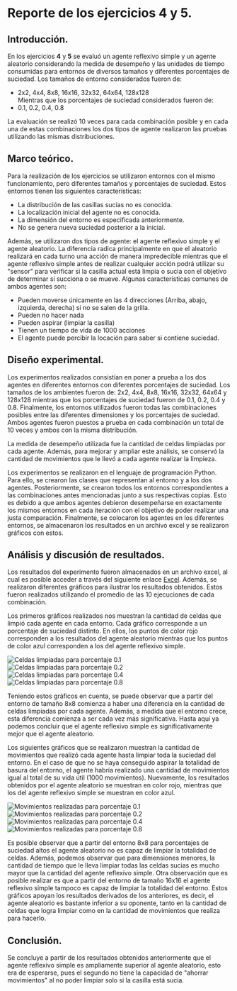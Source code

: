 # Reporte de los ejercicios 4 y 5.

## Introducción.  

En los ejercicios **4** y **5** se evaluó un agente reflexivo simple y un agente aleatorio considerando la medida de desempeño y las unidades de tiempo consumidas para entornos de diversos tamaños y diferentes porcentajes de suciedad. Los tamaños de entorno considerados fueron de:
- 2x2, 4x4, 8x8, 16x16, 32x32, 64x64, 128x128       
Mientras que los porcentajes de suciedad considerados fueron de:
- 0.1, 0.2, 0.4, 0.8

La evaluación se realizó 10 veces para cada combinación posible y en cada una de estas combinaciones los dos tipos de agente realizaron las pruebas utilizando las mismas distribuciones. 

## Marco teórico.
Para la realización de los ejercicios se utilizaron entornos con el mismo funcionamiento, pero diferentes tamaños y porcentajes de suciedad. Estos entornos tienen las siguientes características:
- La distribución de las casillas sucias no es conocida.
- La localización inicial del agente no es conocida.
- La dimensión del entorno es especificada anteriormente.
- No se genera nueva suciedad posterior a la inicial.

Además, se utilizaron dos tipos de agente: el agente reflexivo simple y el agente aleatorio. La diferencia radica principalmente en que el aleatorio realizará en cada turno una acción de manera impredecible mientras que el agente reflexivo simple antes de realizar cualquier acción podrá utilizar su "sensor" para verificar si la casilla actual está limpia o sucia con el objetivo de determinar si succiona o se mueve. Algunas características comunes de ambos agentes son:
- Pueden moverse únicamente en las 4 direcciones (Arriba, abajo, izquierda, derecha) si no se salen de la grilla.
- Pueden no hacer nada
- Pueden aspirar (limpiar la casilla)
- Tienen un tiempo de vida de 1000 acciones
- El agente puede percibir la locación para saber si contiene suciedad.

## Diseño experimental.
Los experimentos realizados consistían en poner a prueba a los dos agentes en diferentes entornos con diferentes porcentajes de suciedad. Los tamaños de los ambientes fueron de: 2x2, 4x4, 8x8, 16x16, 32x32, 64x64 y 128x128 mientras que los porcentajes de suciedad fueron de 0.1, 0.2, 0.4 y 0.8. Finalmente, los entornos utilizados fueron todas las combinaciones posibles entre las diferentes dimensiones y los porcentajes de suciedad. Ambos agentes fueron puestos a prueba en cada combinación un total de 10 veces y ambos con la misma distribución.

La medida de desempeño utilizada fue la cantidad de celdas limpiadas por cada agente. Además, para mejorar y ampliar este análisis, se conservó la cantidad de movimientos que le llevó a cada agente realizar la limpieza.

Los experimentos se realizaron en el lenguaje de programación Python. Para ello, se crearon las clases que representan al entorno y a los dos agentes. Posteriormente, se crearon todos los entornos correspondientes a las combinaciones antes mencionadas junto a sus respectivas copias. Esto es debido a que ambos agentes debieron desempeñarse en exactamente los mismos entornos en cada iteración con el objetivo de poder realizar una justa comparación. Finalmente, se colocaron los agentes en los diferentes entornos, se almacenaron los resultados en un archivo excel y se realizaron gráficos con estos.

## Análisis y discusión de resultados.

Los resultados del experimento fueron almacenados en un archivo excel, al cual es posible acceder a través del siguiente enlace [Excel](https://github.com/TomasRandoM/ia-uncuyo-2024/blob/main/tp2-agentes-racionales/images/results.xlsx). Además, se realizaron diferentes gráficos para ilustrar los resultados obtenidos. Estos fueron realizados utilizando el promedio de las 10 ejecuciones de cada combinación.

Los primeros gráficos realizados nos muestran la cantidad de celdas que limpió cada agente en cada entorno. Cada gráfico corresponde a un porcentaje de suciedad distinto. En ellos, los puntos de color rojo corresponden a los resultados del agente aleatorio mientras que los puntos de color azul corresponden a los del agente reflexivo simple.

![Celdas limpiadas para porcentaje 0.1](images/Cleaned0.1.png)
![Celdas limpiadas para porcentaje 0.2](images/Cleaned0.2.png)
![Celdas limpiadas para porcentaje 0.4](images/Cleaned0.4.png)
![Celdas limpiadas para porcentaje 0.8](images/Cleaned0.8.png)

Teniendo estos gráficos en cuenta, se puede observar que a partir del entorno de tamaño 8x8 comienza a haber una diferencia en la cantidad de celdas limpiadas por cada agente. Además, a medida que el entorno crece, esta diferencia comienza a ser cada vez más significativa. Hasta aquí ya podemos concluir que el agente reflexivo simple es significativamente mejor que el agente aleatorio.

Los siguientes gráficos que se realizaron muestran la cantidad de movimientos que realizó cada agente hasta limpiar toda la suciedad del entorno. En el caso de que no se haya conseguido aspirar la totalidad de basura del entorno, el agente habría realizado una cantidad de movimientos igual al total de su vida útil (1000 movimientos). Nuevamente, los resultados obtenidos por el agente aleatorio se muestran en color rojo, mientras que los del agente reflexivo simple se muestran en color azul.

![Movimientos realizadas para porcentaje 0.1](images/Moved0.1.png)
![Movimientos realizadas para porcentaje 0.2](images/Moved0.2.png)
![Movimientos realizadas para porcentaje 0.4](images/Moved0.4.png)
![Movimientos realizadas para porcentaje 0.8](images/Moved0.8.png)

Es posible observar que a partir del entorno 8x8 para porcentajes de suciedad altos el agente aleatorio no es capaz de limpiar la totalidad de celdas. Además, podemos observar que para dimensiones menores, la cantidad de tiempo que le lleva limpiar todas las celdas sucias es mucho mayor que la cantidad del agente reflexivo simple. Otra observación que es posible realizar es que a partir del entorno de tamaño 16x16 el agente reflexivo simple tampoco es capaz de limpiar la totalidad del entorno. Estos gráficos apoyan los resultados derivados de los anteriores, es decir, el agente aleatorio es bastante inferior a su oponente, tanto en la cantidad de celdas que logra limpiar como en la cantidad de movimientos que realiza para hacerlo.

## Conclusión.

Se concluye a partir de los resultados obtenidos anteriormente que el agente reflexivo simple es ampliamente superior al agente aleatorio, esto era de esperarse, pues el segundo no tiene la capacidad de "ahorrar movimientos" al no poder limpiar solo si la casilla está sucia. 